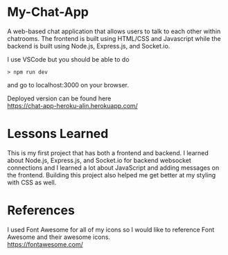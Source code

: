 # My-Chat-App
A web-based chat application that allows users to talk to each other within chatrooms.
The frontend is built using HTML/CSS and Javascript while the backend is built using Node.js, Express.js, and Socket.io.

I use VSCode but you should be able to do
```
> npm run dev
```
and go to localhost:3000 on your browser.

Deployed version can be found here \
https://chat-app-heroku-alin.herokuapp.com/

# Lessons Learned
This is my first project that has both a frontend and backend. I learned about Node.js, Express.js, and Socket.io for backend websocket connections and 
I learned a lot about JavaScript and adding messages on the frontend. Building this project also helped me get better at my styling with CSS as well.

# References
I used Font Awesome for all of my icons so I would like to reference Font Awesome and their awesome icons.\
https://fontawesome.com/


